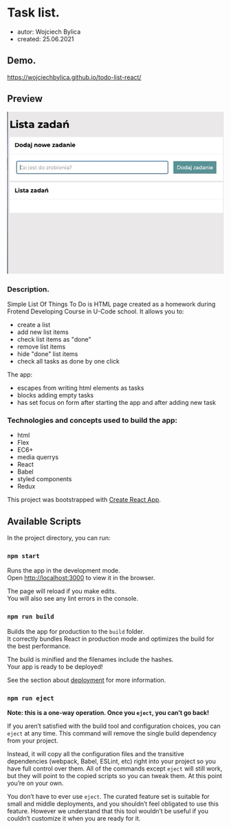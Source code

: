 # Task list.
- autor: Wojciech Bylica
- created: 25.06.2021
## Demo.
https://wojciechbylica.github.io/todo-list-react/
## Preview
![Preview](/public/images/taskListPreview.gif)
### Description.

Simple List Of Things To Do is HTML page created as a homework during Frotend Developing Course in U-Code school. It allows you to:
- create a list
- add new list items
- check list items as "done"
- remove list items
- hide "done" list items
- check all tasks as done by one click

The app:
- escapes from writing html elements as tasks
- blocks adding empty tasks 
- has set focus on form after starting the app and after adding new task
### Technologies and concepts used to build the app:
- html
- Flex
- EC6+
- media querrys
- React
- Babel
- styled components
- Redux

This project was bootstrapped with [Create React App](https://github.com/facebook/create-react-app).

## Available Scripts

In the project directory, you can run:

### `npm start`

Runs the app in the development mode.\
Open [http://localhost:3000](http://localhost:3000) to view it in the browser.

The page will reload if you make edits.\
You will also see any lint errors in the console.

### `npm run build`

Builds the app for production to the `build` folder.\
It correctly bundles React in production mode and optimizes the build for the best performance.

The build is minified and the filenames include the hashes.\
Your app is ready to be deployed!

See the section about [deployment](https://facebook.github.io/create-react-app/docs/deployment) for more information.

### `npm run eject`

**Note: this is a one-way operation. Once you `eject`, you can’t go back!**

If you aren’t satisfied with the build tool and configuration choices, you can `eject` at any time. This command will remove the single build dependency from your project.

Instead, it will copy all the configuration files and the transitive dependencies (webpack, Babel, ESLint, etc) right into your project so you have full control over them. All of the commands except `eject` will still work, but they will point to the copied scripts so you can tweak them. At this point you’re on your own.

You don’t have to ever use `eject`. The curated feature set is suitable for small and middle deployments, and you shouldn’t feel obligated to use this feature. However we understand that this tool wouldn’t be useful if you couldn’t customize it when you are ready for it.

